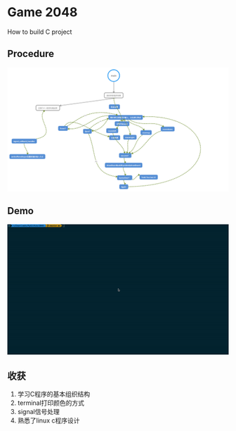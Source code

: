 # Game 2048

How to build C project

## Procedure

![2048-demo.png](https://github.com/jsk2017/2048-C-Prictice/blob/master/resource/2048-demo.png)

## Demo

![2048-demo.gif](https://github.com/jsk2017/2048-C-Prictice/blob/master/resource/2048-demo.gif)

## 收获

1. 学习C程序的基本组织结构
2. terminal打印颜色的方式
3. signal信号处理
4. 熟悉了linux c程序设计
